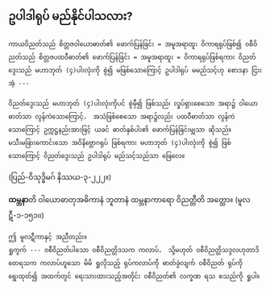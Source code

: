 ## ဥပါဒါရုပ် မည်နိုင်ပါသလား?

    ကာယဝိညတ်သည် စိတ္တဇဝါယောဓာတ်၏ ဖောက်ပြန်ခြင်း = အမူအရာထူး ဝိကာရရုပ်ဖြစ်၍ ၀စီဝိညတ်သည် စိတ္တဇပထဝီဓာတ်၏ ဖောက်ပြန်ခြင်း = အမူအရာထူး = ဝိကာရရုပ်ဖြစ်ရကား ဝိညတ်ဒွေးသည် မဟာဘုတ် (၄)ပါးလုံးကို စွဲ၍ မဖြစ်သောကြောင့် ဥပါဒါရုပ် မမည်သင့်ဟု စောဒနာ ငြားအံ့ ---

    ဝိညတ်ဒွေးသည် မဟာဘုတ် (၄)ပါးလုံးကိုပင် စွဲမှီ၍ ဖြစ်သည်၊ လှုပ်ရှားစေသော အရာ၌ ဝါယောဓာတ်သာ လွန်ကဲသောကြောင့်， အသံဖြစ်စေသော အရာ၌လည်း ပထဝီဓာတ်သာ လွန်ကဲသောကြောင့် ဥက္ကဋ္ဌနည်းအားဖြင့် ယခင် ဓာတ်နှစ်ပါး၏ ဖောက်ပြန်ခြင်းမျှသာ ဆိုသည်။ 
    မသီးမခြားကောင်းသော အဝိနိဗ္ဘောဂရုပ် ဖြစ်ရကား မဟာဘုတ် (၄)ပါးလုံးကို စွဲ၍ ဖြစ်သောကြောင့် ဝိညတ်ဒွေးသည် ဥပါဒါရုပ် မည်သင့်သည်သာ ဖြေလေ။
<r>(ပြည်-ဝိသုဒ္ဓိမဂ် နိဿယ-၃-၂၂၂။)</r>

**ထမ္ဘနာ**တိ ဝါယောဓာတုအဓိကာနံ ဘူတာနံ ထမ္ဘနာကာရော ဝိညတ္တီတိ အတ္ထော။ (မူလဋီ-၁-၁၅၁၊၊)

    ဤ မူလဋီကာနှင့် အညီတည်း။ 
    ရှုကွက် --- ၀စီဝိညတ်ပါသော ၀စီဝိညတ္တိဒသက ကလာပ်， သို့မဟုတ် ၀စီဝိညတ္တိသဒ္ဒလဟုတာဒိတေရသက ကလာပ်ဟူသော မိမိ ရှုလိုသည့် ရုပ်ကလာပ်ကို ဓာတ်ခွဲလျက် ၀စီဝိညတ် ရုပ်ကို ရွေးထုတ်၍ အထက်တွင် ရေးသားထားသည့်အတိုင်း ၀စီဝိညတ်၏ လက္ခဏ ရသ စသည်ကို ရှုပါ။